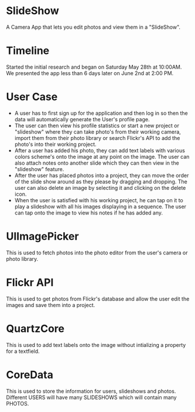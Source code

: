 # SlideShow

A Camera App that lets you edit photos and view them in a "SlideShow".

# Timeline

Started the initial research and began on Saturday May 28th at 10:00AM. We presented the app less than 6 days later on June 2nd at 2:00 PM.

# User Case

- A user has to first sign up for the application and then log in so then the data will automatically generate the User's profile page.
- The user can then view his profile statistics or start a new project or "slideshow" where they can take photo's from their working camera, import them from their photo library or search Flickr's API to add the photo's into their working project.
- After a user has added his photo, they can add text labels with various colors scheme's onto the image at any point on the image. The user can also attach notes onto another slide which they can then view in the "slideshow" feature.
- After the user has placed photos into a project, they can move the order of the slide show around as they please by dragging and dropping. The user can also delete an image by selecting it and clicking on the delete icon.
- When the user is satisfied with his working project, he can tap on it to play a slideshow with all his images displaying in a sequence. The user can tap onto the image to view his notes if he has added any.

# UIImagePicker

This is used to fetch photos into the photo editor from the user's camera or photo library.

# Flickr API

This is used to get photos from Flickr's database and allow the user edit the images and save them into a project.

# QuartzCore

This is used to add text labels onto the image without intializing a property for a textfield.

# CoreData

This is used to store the information for users, slideshows and photos. Different USERS will have many SLIDESHOWS which will contain many PHOTOS.
